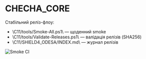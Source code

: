 # CHECHA_CORE

Стабільний реліз-флоу:
- \C11/tools/Smoke-All.ps1\ — щоденний smoke
- \C11/tools/Validate-Releases.ps1\ — валідація релізів (SHA256)
- \C11/SHIELD4_ODESA/INDEX.md\ — журнал релізів

![Smoke CI](https://github.com/Checha-hub-DAO/checha-core/actions/workflows/checha-smoke.yml/badge.svg)
